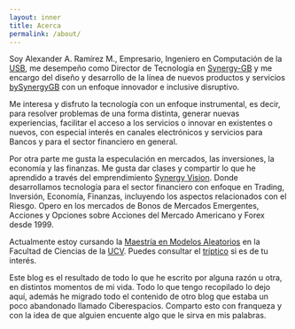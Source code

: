 ```yaml
---
layout: inner
title: Acerca
permalink: /about/
---
```


Soy Alexander A. Ramírez M., Empresario, Ingeniero en Computación de la [USB](http://www.usb.ve), me desempeño como Director de Tecnología en [Synergy-GB](http://www.synergy-gb.com/) y me encargo del diseño y desarrollo de la línea de nuevos productos y servicios [bySynergyGB](http://www.bysynergygb.com) con un enfoque innovador e inclusive disruptivo.

Me interesa y disfruto la tecnología con un enfoque instrumental, es decir, para resolver problemas de una forma distinta, generar nuevas experiencias, facilitar el acceso a los servicios o innovar en existentes o nuevos, con especial interés en canales electrónicos y servicios para Bancos y para el sector financiero en general.

Por otra parte me gusta la especulación en mercados, las inversiones, la economía y las finanzas. Me gusta dar clases y compartir lo que he aprendido a través del emprendimiento [Synergy Vision](http://synergy.vision). Donde desarrollamos tecnología para el sector financiero con enfoque en Trading, Inversión, Economía, Finanzas, incluyendo los aspectos relacionados con el Riesgo. Opero en los mercados de Bonos de Mercados Emergentes, Acciones y Opciones sobre Acciones del Mercado Americano y Forex desde 1999.

Actualmente estoy cursando la [Maestría en Modelos Aleatorios](http://www.matematica.ciens.ucv.ve/modelos/)  en la Facultad de Ciencias de la [UCV](http://www.ucv.edu.ve). Puedes consultar el [tríptico](http://www.matematica.ciens.ucv.ve/modelos/Descargas/Triptico%20de%20Modelos%20Aleatorios.pdf) si es de tu interés. 

Este blog es el resultado de todo lo que he escrito por alguna razón u otra, en distintos momentos de mi vida. Todo lo que tengo recopilado lo dejo aquí, además he migrado todo el contenido de otro blog que estaba un poco abandonado llamado Ciberespacios. Comparto esto con franqueza y con la idea de que alguien encuente algo que le sirva en mis palabras.